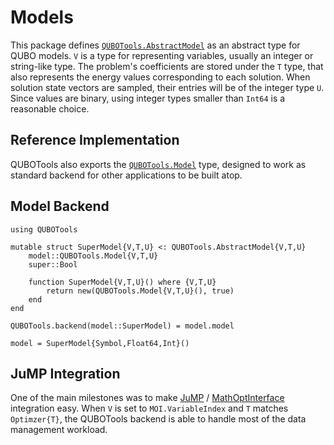 # Models

This package defines [`QUBOTools.AbstractModel`](@ref) as an abstract type for QUBO models.
`V` is a type for representing variables, usually an integer or string-like type.
The problem's coefficients are stored under the `T` type, that also represents the energy values corresponding to each solution.
When solution state vectors are sampled, their entries will be of the integer type `U`.
Since values are binary, using integer types smaller than `Int64` is a reasonable choice.

## Reference Implementation

QUBOTools also exports the [`QUBOTools.Model`](@ref) type, designed to work as standard backend for other applications to be built atop.

## Model Backend

```@example model-backend
using QUBOTools

mutable struct SuperModel{V,T,U} <: QUBOTools.AbstractModel{V,T,U}
    model::QUBOTools.Model{V,T,U}
    super::Bool

    function SuperModel{V,T,U}() where {V,T,U}
        return new(QUBOTools.Model{V,T,U}(), true)
    end
end

QUBOTools.backend(model::SuperModel) = model.model
```

```@example model-backend
model = SuperModel{Symbol,Float64,Int}()
```

## JuMP Integration

One of the main milestones was to make [JuMP](https://jump.dev) / [MathOptInterface](https://github.com/jump-dev/MathOptInterface.jl) integration easy.
When `V` is set to `MOI.VariableIndex` and `T` matches `Optimzer{T}`, the QUBOTools backend is able to handle most of the data management workload.

